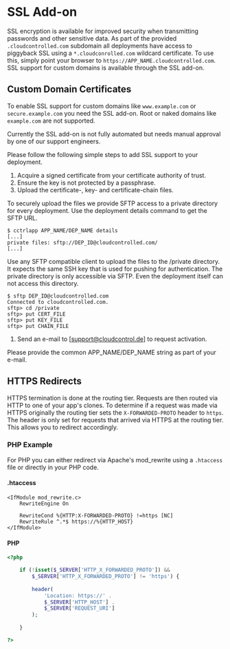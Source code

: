 # SSL Add-on

SSL encryption is available for improved security when transmitting passwords and other sensitive data. As part of the provided `.cloudcontrolled.com` subdomain all deployments have access to piggyback SSL using a `*.cloudconrolled.com` wildcard certificate. To use this, simply point your browser to `https://APP_NAME.cloudcontrolled.com`. SSL support for custom domains is available through the SSL add-on.

## Custom Domain Certificates

To enable SSL support for custom domains like `www.example.com` or `secure.example.com` you need the SSL add-on. Root or naked domains like `example.com` are not supported.

Currently the SSL add-on is not fully automated but needs manual approval by one of our support engineers.

Please follow the following simple steps to add SSL support to your deployment.

 1. Acquire a signed certificate from your certificate authority of trust.
 1. Ensure the key is not protected by a passphrase.
 1. Upload the certificate-, key- and certificate-chain files.
 
 To securely upload the files we provide SFTP access to a private directory for every deployment. Use the deployment details command to get the SFTP URL.
 
 ~~~
 $ cctrlapp APP_NAME/DEP_NAME details
 [...]
 private files: sftp://DEP_ID@cloudcontrolled.com/
 [...]
 ~~~
 
 Use any SFTP compatible client to upload the files to the /private directory. It expects the same SSH key that is used for pushing for authentication. The private directory is only accessible via SFTP. Even the deployment itself can not access this directory.
 
 ~~~
 $ sftp DEP_ID@cloudcontrolled.com
 Connected to cloudcontrolled.com.
 sftp> cd /private
 sftp> put CERT_FILE
 sftp> put KEY_FILE
 sftp> put CHAIN_FILE
 ~~~
 
 1. Send an e-mail to [support@cloudcontrol.de] to request activation.
 
 Please provide the common APP_NAME/DEP_NAME string as part of your e-mail.

## HTTPS Redirects

HTTPS termination is done at the routing tier. Requests are then routed via HTTP to one of your app's clones. To determine if a request was made via HTTPS originally the routing tier sets the `X-FORWARDED-PROTO` header to `https`. The header is only set for requests that arrived via HTTPS at the routing tier. This allows you to redirect accordingly.

### PHP Example

For PHP you can either redirect via Apache's mod_rewrite using a `.htaccess` file or directly in your PHP code.

#### .htaccess
~~~
<IfModule mod_rewrite.c> 
    RewriteEngine On
    
    RewriteCond %{HTTP:X-FORWARDED-PROTO} !=https [NC]
    RewriteRule ^.*$ https://%{HTTP_HOST}
</IfModule>
~~~

#### PHP
~~~php
<?php

    if (!isset($_SERVER['HTTP_X_FORWARDED_PROTO']) && 
        $_SERVER['HTTP_X_FORWARDED_PROTO'] != 'https') {
        
        header(
            'Location: https://' . 
            $_SERVER['HTTP_HOST'] . 
            $_SERVER['REQUEST_URI']
        );
    
    }

?>
~~~

